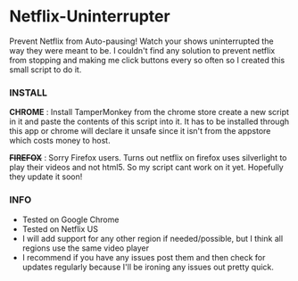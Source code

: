 <h1>Netflix-Uninterrupter</h1>
Prevent Netflix from Auto-pausing! Watch your shows uninterrupted the way they were meant to be.
I couldn't find any solution to prevent netflix from stopping and making me click buttons every so often so I created this small script to do it.

<h3>INSTALL</h3>
<b>CHROME</b> : Install TamperMonkey from the chrome store create a new script in it and paste the contents of this script into it. It has to be installed through this app or chrome will declare it unsafe since it isn't from the appstore which costs money to host.

<strike><b>FIREFOX</b></strike> : Sorry Firefox users. Turns out netflix on firefox uses silverlight to play their videos and not html5. So my script cant work on it yet. Hopefully they update it soon!

<h3>INFO</h3>
<ul>
<li>Tested on Google Chrome</li>
<li>Tested on Netflix US</li>
<li>I will add support for any other region if needed/possible, but I think all regions use the same video player</li>
<li>I recommend if you have any issues post them and then check for updates regularly because I'll be ironing any issues out pretty quick.</li>
</ul>